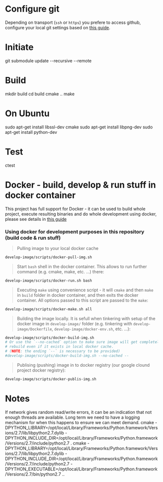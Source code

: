 Configure git
=============
Depending on transport (`ssh` or `https`) you prefere to access github, configure your local git settings based on [this guide](https_ssh_git_config.md).

Initiate
========
git submodule update --recursive --remote


Build
=====

mkdir build
cd build
cmake ..
make


On Ubuntu
=========

sudo apt-get install libssl-dev cmake
sudo apt-get install libpng-dev
sudo apt-get install python-dev

Test
====

ctest


Docker - build, develop & run stuff in docker container
=======================================================
This project has full support for Docker - it can be used to build whole project, execute resulting binaries and do whole development using docker, please see details in [this guide](README-docker.md)

### Using docker for development purposes in this repository (build code & run stuff)

> Pulling image to your local docker cache
```bash
develop-image/scripts/docker-pull-img.sh
```

> Start `bash` shell in the docker container. This allows to run further command (e.g. cmake, make, etc. ...) there: 
```bash
develop-image/scripts/docker-run.sh bash
```

> Executing `make` using convenience script - it will `cmake` and then `make` in `build` folder in docker container, and then exits the docker container. All options passed to this script are passed to the `make`:
```bash
develop-image/scripts/docker-make.sh all
```

> Building the image locally. It is sefull when tinkering with setup of the docker image in `develop-image/` folder (e.g. tinkering with `develop-image/Dockerfile`, `develop-image/docker-env.sh`, etc. ...): 
```bash
develop-image/scripts/docker-build-img.sh
# Or use the `--no-cached` option to make sure image will get completelly
# rebuild even if it exists in local docker cache.
# (NOTE: the ending `--` is necessary to be provided)
#develop-image/scripts/docker-build-img.sh --no-cached --
```

> Publising (pushing) image in to docker registry (our google clound project docker registry):
```bash
develop-image/scripts/docker-publis-img.sh
```

Notes
=====
If network gives random read/write errors, it can be an indication that
not enough threads are available. Long term we need to have a logging
mechanism for when this happens to ensure we can meet demand. 
cmake -DPYTHON_LIBRARY=/opt/local/Library/Frameworks/Python.framework/Versions/2.7/lib/libpython2.7.dylib -DPYTHON_INCLUDE_DIR=/opt/local/Library/Frameworks/Python.framework/Versions/2.7/include/python2.7 .
cmake -DPYTHON_LIBRARY=/opt/local/Library/Frameworks/Python.framework/Versions/2.7/lib/libpython2.7.dylib -DPYTHON_INCLUDE_DIR=/opt/local/Library/Frameworks/Python.framework/Versions/2.7/include/python2.7 -DPYTHON_EXECUTABLE=/opt/local/Library/Frameworks/Python.framework/Versions/2.7/bin/python2.7 ..

